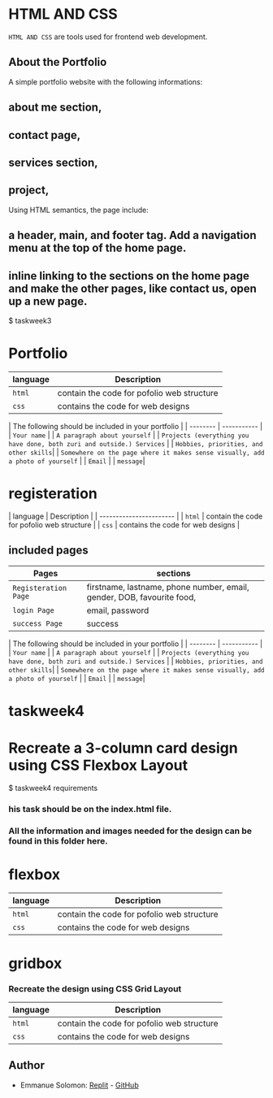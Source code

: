 # HTML AND CSS

`HTML AND CSS` are tools used for frontend web development.

## About the Portfolio
A simple portfolio website with the following informations: 
## about me section, 
## contact page, 
## services section, 
## project, 
Using HTML semantics, the page include:
## a header, main, and footer tag. Add a navigation menu at the top of the home page. 
## inline linking to the sections on the home page and make the other pages, like contact us, open up a new page.

$ taskweek3
# Portfolio
| language | Description |
| -------- | ----------- |
| `html` | contain the code for pofolio web structure |
| `css` | contains the code for web designs |



| The following should be included in your portfolio |
| -------- | ----------- |
| `Your name` |
| `A paragraph about yourself` |
| `Projects (everything you have done, both zuri and outside.)
Services` |
| `Hobbies, priorities, and other skills`|
| `Somewhere on the page where it makes sense visually, add a photo of yourself` |
| `Email` |
| `message`|


# registeration
| language | Description |
| ----------------------- |
| `html` | contain the code for pofolio web structure |
| `css` | contains the code for web designs |

## included pages

| Pages| sections
| ---------|---------- |
| `Registeration Page` | firstname, lastname, phone number, email, gender, DOB, favourite food, |
| `login Page`| email, password |
| `success Page` | success |

| The following should be included in your portfolio |
| -------- | ----------- |
| `Your name` |
| `A paragraph about yourself` |
| `Projects (everything you have done, both zuri and outside.)
Services` |
| `Hobbies, priorities, and other skills`|
| `Somewhere on the page where it makes sense visually, add a photo of yourself` |
| `Email` |
| `message`|

# taskweek4

# Recreate a 3-column card design using CSS Flexbox  Layout

$ taskweek4 requirements
### his task should be on the index.html file.
### All the information and images needed for the design can be found in this folder here.

# flexbox
| language | Description |
| -------- | ----------- |
| `html` | contain the code for pofolio web structure |
| `css` | contains the code for web designs |

# gridbox
### Recreate the design using CSS Grid Layout
| language | Description |
| -------- | ----------- |
| `html` | contain the code for pofolio web structure |
| `css` | contains the code for web designs |





## Author
* Emmanue Solomon: [Replit](https://replit.com/@Kis123mas/) - [GitHub](https://github.com/Kis123mas)